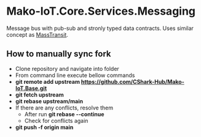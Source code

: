 #  Mako-IoT.Core.Services.Messaging
Message bus with pub-sub and stronly typed data contracts. Uses similar concept as [MassTransit](https://masstransit.io/).

## How to manually sync fork
- Clone repository and navigate into folder
- From command line execute bellow commands
- **git remote add upstream https://github.com/CShark-Hub/Mako-IoT.Base.git**
- **git fetch upstream**
- **git rebase upstream/main**
- If there are any conflicts, resolve them
  - After run **git rebase --continue**
  - Check for conflicts again
- **git push -f origin main**
